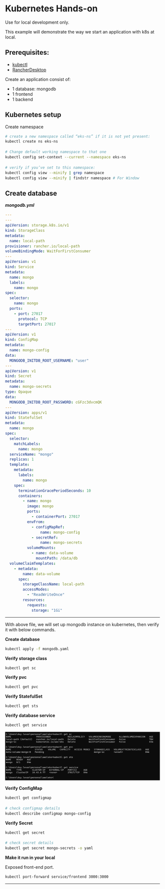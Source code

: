 # Kubernetes Hands-on

Use for local development only.

This example will demonstrate the way we start an application with k8s at local.

## Prerequisites:
- [kubectl](https://docs.aws.amazon.com/eks/latest/userguide/install-kubectl.html)
- [RancherDesktop](https://rancherdesktop.io/)

Create an application consist of:
- 1 database: mongodb
- 1 frontend
- 1 backend

## Kubernetes setup
Create namespace
```bash
# create a new namespace called “eks-ns” if it is not yet present:
kubectl create ns eks-ns

# Change default working namespace to that one
kubectl config set-context --current --namespace eks-ns

# verify if you’ve set to this namespace:
kubectl config view --minify | grep namespace
kubectl config view --minify | findstr namespace # For Window
```

## Create database

**_mongodb.yml_**
```yml
---
---
apiVersion: storage.k8s.io/v1
kind: StorageClass
metadata:
  name: local-path
provisioner: rancher.io/local-path
volumeBindingMode: WaitForFirstConsumer
---
apiVersion: v1
kind: Service
metadata:
  name: mongo
  labels:
    name: mongo
spec:
  selector:
    name: mongo
  ports:
    - port: 27017
      protocol: TCP
      targetPort: 27017
---
apiVersion: v1
kind: ConfigMap
metadata:
  name: mongo-config
data:
  MONGODB_INITDB_ROOT_USERNAME: "user"
---
apiVersion: v1
kind: Secret
metadata:
  name: mongo-secrets
type: Opaque
data:
  MONGODB_INITDB_ROOT_PASSWORD: cGFzc3dvcmQK
---
apiVersion: apps/v1
kind: StatefulSet
metadata:
  name: mongo
spec:
  selector:
    matchLabels:
      name: mongo
  serviceName: "mongo"
  replicas: 1
  template:
    metadata:
      labels:
        name: mongo
    spec:
      terminationGracePeriodSeconds: 10
      containers:
        - name: mongo
          image: mongo
          ports:
            - containerPort: 27017
          envFrom:
            - configMapRef:
                name: mongo-config
            - secretRef:
                name: mongo-secrets
          volumeMounts:
            - name: data-volume
              mountPath: /data/db
  volumeClaimTemplates:
    - metadata:
        name: data-volume
      spec:
        storageClassName: local-path
        accessModes:
          - "ReadWriteOnce"
        resources:
          requests:
            storage: "1Gi"
```
---

With above file, we will set up mongodb instance on 
kubernetes, then verify it with below commands.

**Create database**
```bash
kubectl apply -f mongodb.yaml
```

**Verify storage class**
```bash
kubectl get sc
```

**Verify pvc**
```bash
kubectl get pvc
```

**Verify StatefulSet**
```bash
kubectl get sts
```

**Verify database service**
```bash
kubectl get service
```
![img.png](media/img.png)

**Verify ConfigMap**
```bash
kubectl get configmap

# check configmap details
kubectl describe configmap mongo-config
```

**Verify Secret**
```bash
kubectl get secret

# check secret details
kubectl get secret mongo-secrets -o yaml
```

**Make it run in your local**

Exposed front-end port.

```bash
kubectl port-forward service/frontend 3000:3000
```

---